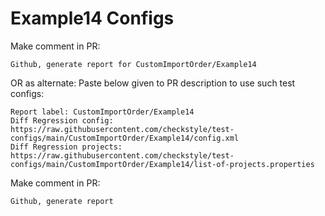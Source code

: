 # Example14 Configs
Make comment in PR:
```
Github, generate report for CustomImportOrder/Example14
```
OR as alternate:
Paste below given to PR description to use such test configs:
```
Report label: CustomImportOrder/Example14
Diff Regression config: https://raw.githubusercontent.com/checkstyle/test-configs/main/CustomImportOrder/Example14/config.xml
Diff Regression projects: https://raw.githubusercontent.com/checkstyle/test-configs/main/CustomImportOrder/Example14/list-of-projects.properties
```
Make comment in PR:
```
Github, generate report
```
